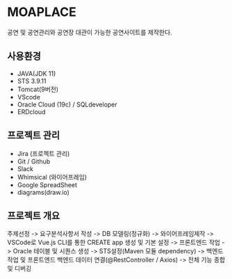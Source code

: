# MOAPLACE
공연 및 공연관리와 공연장 대관이 가능한 공연사이트를 제작한다.

## 사용환경
- JAVA(JDK 11)
- STS 3.9.11
- Tomcat(9버전)
- VScode
- Oracle Cloud (19c) / SQLdeveloper
- ERDcloud

## 프로젝트 관리
- Jira (프로젝트 관리)
- Git / Github
- Slack
- Whimsical (와이어프레임)
- Google SpreadSheet
- diagrams(draw.io)

## 프로젝트 개요
주제선정 -> 요구분석사항서 작성 -> DB 모델링(정규화) -> 와이어프레임제작 -> VSCode로 Vue.js CLI를 통한 CREATE app 생성 및 기본 설정 -> 프론트엔드 작업 -> Oracle 테이블 및 시퀀스 생성 -> STS설정(Maven 모듈 dependency) -> 백엔드 작업 및 프론트엔드 백엔드 데이터 연결(@RestController / Axios) -> 전체 기능 종합 및 디버깅
